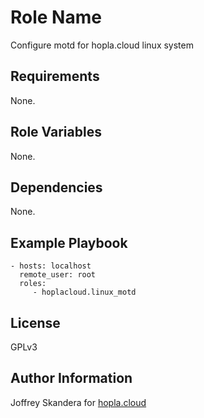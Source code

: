 Role Name
=========

Configure motd for hopla.cloud linux system

Requirements
------------

None.

Role Variables
--------------

None.

Dependencies
------------

None.

Example Playbook
----------------

    - hosts: localhost
      remote_user: root
      roles:
         - hoplacloud.linux_motd

License
-------

GPLv3

Author Information
------------------

Joffrey Skandera for [hopla.cloud](https://hopla.cloud)
